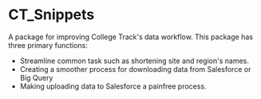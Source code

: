 # CT_Snippets

A package for improving College Track's data workflow. This package has three primary functions: 

- Streamline common task such as shortening site and region's names.
- Creating a smoother process for downloading data from Salesforce or Big Query
- Making uploading data to Salesforce a painfree process. 



